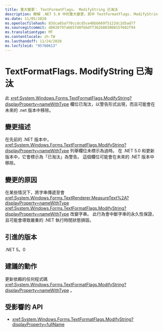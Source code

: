 ```yaml
---
title: 重大變更： TextFormatFlags。 ModifyString 已淘汰
description: 瞭解 .NET 5.0 中的重大變更，其中 TextFormatFlags. ModifyString 欄位已淘汰為警告。
ms.date: 11/05/2020
ms.openlocfilehash: 83dca65a770ccdcd5ce48bb669f5122dc2d5ad77
ms.sourcegitcommit: d8020797a6657d0fbbdff362b80300815f682f94
ms.translationtype: MT
ms.contentlocale: zh-TW
ms.lasthandoff: 11/24/2020
ms.locfileid: "95760613"
---
```

# <a name="textformatflagsmodifystring-is-obsolete"></a>TextFormatFlags. ModifyString 已淘汰

此 <xref:System.Windows.Forms.TextFormatFlags.ModifyString?displayProperty=nameWithType> 欄位已淘汰，以警告形式出現，而且可能會在未來的 .net 版本中移除。

## <a name="change-description"></a>變更描述

在先前的 .NET 版本中， <xref:System.Windows.Forms.TextFormatFlags.ModifyString?displayProperty=nameWithType> 列舉欄位未標示為過時。 在 .NET 5.0 和更新版本中，它會標示為「已淘汰」為警告。 這個欄位可能會在未來的 .NET 版本中移除。

## <a name="reason-for-change"></a>變更的原因

在某些情況下，將字串傳遞至會 <xref:System.Windows.Forms.TextRenderer.MeasureText%2A?displayProperty=nameWithType> <xref:System.Windows.Forms.TextFormatFlags.ModifyString?displayProperty=nameWithType> 改變字串。 此行為會中斷字串的永久性保證，且可能會導致嚴重的 .NET 執行時間狀態損毀。

## <a name="version-introduced"></a>引進的版本

.NET 5。0

## <a name="recommended-action"></a>建議的動作

更新依賴的任何程式碼 <xref:System.Windows.Forms.TextFormatFlags.ModifyString?displayProperty=nameWithType> 。

## <a name="affected-apis"></a>受影響的 API

- <xref:System.Windows.Forms.TextFormatFlags.ModifyString?displayProperty=fullName>

<!--

### Affected APIs

- `F:System.Windows.Forms.TextFormatFlags.ModifyString`

### Category

Windows Forms

-->
